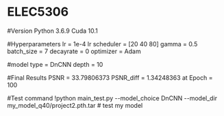 # ELEC5306

#Version
Python 3.6.9
Cuda 10.1

#Hyperparameters
lr = 1e-4
lr scheduler = [20 40 80] gamma = 0.5
batch_size = 7
decayrate = 0
optimizer = Adam

#model
type = DnCNN
depth = 10

#Final Results
PSNR = 33.79806373
PSNR_diff = 1.34248363
at Epoch = 100

#Test command
!python main_test.py --model_choice DnCNN --model_dir my_model_q40/project2.pth.tar # test my model
